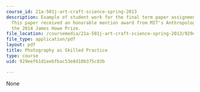 ```yaml
---
course_id: 21a-501j-art-craft-science-spring-2013
description: Example of student work for the final term paper assignment for the course.
  This paper received an honorable mention award from MIT's Anthropology Program for
  the 2014 James Howe Prize.
file_location: /coursemedia/21a-501j-art-craft-science-spring-2013/929eef61d1eebfbac53e8d10b375c83b_MIT21A_501JS13_Photography.pdf
file_type: application/pdf
layout: pdf
title: Photography as Skilled Practice
type: course
uid: 929eef61d1eebfbac53e8d10b375c83b

---
```

None
